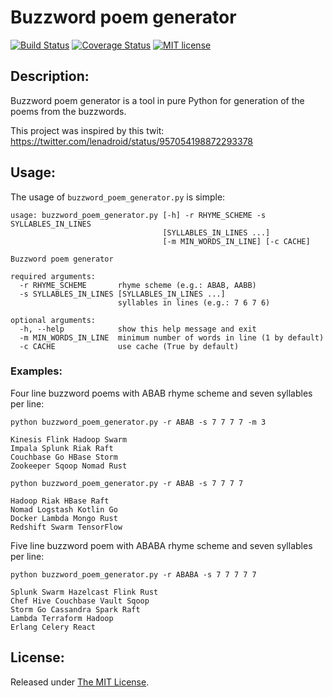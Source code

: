 # Buzzword poem generator

[![Build Status](https://travis-ci.org/delimitry/buzzword_poem_generator.svg?branch=master)](https://travis-ci.org/delimitry/buzzword_poem_generator)
[![Coverage Status](https://coveralls.io/repos/github/delimitry/buzzword_poem_generator/badge.svg?branch=master)](https://coveralls.io/github/delimitry/buzzword_poem_generator?branch=master)
[![MIT license](http://img.shields.io/badge/license-MIT-brightgreen.svg)](https://github.com/delimitry/buzzword_poem_generator/blob/master/LICENSE)

Description:
------------

Buzzword poem generator is a tool in pure Python for generation of the poems from the buzzwords.

This project was inspired by this twit: https://twitter.com/lenadroid/status/957054198872293378

Usage:
------
The usage of `buzzword_poem_generator.py` is simple:
```
usage: buzzword_poem_generator.py [-h] -r RHYME_SCHEME -s SYLLABLES_IN_LINES
                                  [SYLLABLES_IN_LINES ...]
                                  [-m MIN_WORDS_IN_LINE] [-c CACHE]

Buzzword poem generator

required arguments:
  -r RHYME_SCHEME       rhyme scheme (e.g.: ABAB, AABB)
  -s SYLLABLES_IN_LINES [SYLLABLES_IN_LINES ...]
                        syllables in lines (e.g.: 7 6 7 6)

optional arguments:
  -h, --help            show this help message and exit
  -m MIN_WORDS_IN_LINE  minimum number of words in line (1 by default)
  -c CACHE              use cache (True by default)
```

### Examples:

Four line buzzword poems with ABAB rhyme scheme and seven syllables per line:

`python buzzword_poem_generator.py -r ABAB -s 7 7 7 7 -m 3`

```
Kinesis Flink Hadoop Swarm
Impala Splunk Riak Raft
Couchbase Go HBase Storm
Zookeeper Sqoop Nomad Rust
```

`python buzzword_poem_generator.py -r ABAB -s 7 7 7 7`

```
Hadoop Riak HBase Raft
Nomad Logstash Kotlin Go
Docker Lambda Mongo Rust
Redshift Swarm TensorFlow
```

Five line buzzword poem with ABABA rhyme scheme and seven syllables per line:

`python buzzword_poem_generator.py -r ABABA -s 7 7 7 7 7`

```
Splunk Swarm Hazelcast Flink Rust
Chef Hive Couchbase Vault Sqoop
Storm Go Cassandra Spark Raft
Lambda Terraform Hadoop
Erlang Celery React
```

License:
--------
Released under [The MIT License](https://github.com/delimitry/buzzword_poem_generator/blob/master/LICENSE).
